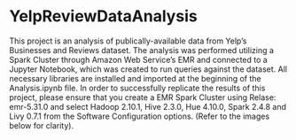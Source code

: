 # YelpReviewDataAnalysis
This project is an analysis of publically-available data from Yelp’s Businesses and Reviews dataset. The analysis was performed utilizing a Spark Cluster through Amazon Web Service’s EMR and connected to a Jupyter Notebook, which was created to run queries against the dataset. All necessary libraries are installed and imported at the beginning of the Analysis.ipynb file. In order to successfully replicate the results of this project, please ensure that you create a EMR Spark Cluster using Relase: emr-5.31.0 and select Hadoop 2.10.1, Hive 2.3.0, Hue 4.10.0, Spark 2.4.8 and Livy 0.7.1 from the Software Configuration options. (Refer to the images below for clarity).
